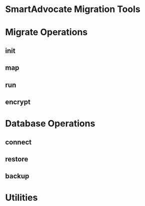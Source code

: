 # SmartAdvocate Migration Tools


# Migrate Operations
## init
## map
## run
## encrypt


# Database Operations
## connect
## restore
## backup

# Utilities
